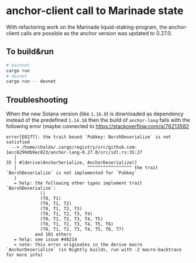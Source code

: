 # anchor-client call to Marinade state

With refactoring work on the Marinade liquid-staking-program, the anchor-client calls
are possible as the anchor version was updated to 0.27.0.

## To build&run

```bash
# mainnet
cargo run
# devnet
cargo run -- devnet
```

## Troubleshooting

When the new Solana version (like `1.16.0`)
is downloaded as dependency instead of the predefined `1.14.18`
then the build of `anchor-lang` fails with the following error
(maybe connected to https://stackoverflow.com/q/76213582

```
error[E0277]: the trait bound `Pubkey: BorshDeserialize` is not satisfied
  --> /home/chalda/.cargo/registry/src/github.com-1ecc6299db9ec823/anchor-lang-0.27.0/src/idl.rs:35:27
   |
35 | #[derive(AnchorSerialize, AnchorDeserialize)]
   |                           ^^^^^^^^^^^^^^^^^ the trait `BorshDeserialize` is not implemented for `Pubkey`
   |
   = help: the following other types implement trait `BorshDeserialize`:
             ()
             (T0, T1)
             (T0, T1, T2)
             (T0, T1, T2, T3)
             (T0, T1, T2, T3, T4)
             (T0, T1, T2, T3, T4, T5)
             (T0, T1, T2, T3, T4, T5, T6)
             (T0, T1, T2, T3, T4, T5, T6, T7)
           and 101 others
   = help: see issue #48214
   = note: this error originates in the derive macro `AnchorDeserialize` (in Nightly builds, run with -Z macro-backtrace for more info)
```
